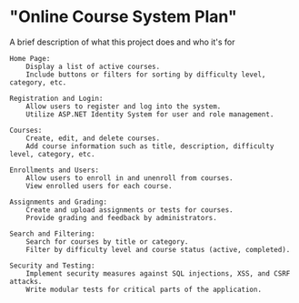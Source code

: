 
# "Online Course System Plan"

A brief description of what this project does and who it's for

    Home Page:
        Display a list of active courses.
        Include buttons or filters for sorting by difficulty level, category, etc.

    Registration and Login:
        Allow users to register and log into the system.
        Utilize ASP.NET Identity System for user and role management.

    Courses:
        Create, edit, and delete courses.
        Add course information such as title, description, difficulty level, category, etc.

    Enrollments and Users:
        Allow users to enroll in and unenroll from courses.
        View enrolled users for each course.

    Assignments and Grading:
        Create and upload assignments or tests for courses.
        Provide grading and feedback by administrators.

    Search and Filtering:
        Search for courses by title or category.
        Filter by difficulty level and course status (active, completed).

    Security and Testing:
        Implement security measures against SQL injections, XSS, and CSRF attacks.
        Write modular tests for critical parts of the application.
